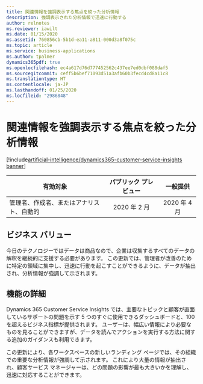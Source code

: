 ```yaml
---
title: 関連情報を強調表示する焦点を絞った分析情報
description: 強調表示された分析情報で迅速に行動する
author: relnotes
ms.reviewer: iawilt
ms.date: 01/15/2020
ms.assetid: 760856cb-5b1d-ea11-a811-000d3a8f075c
ms.topic: article
ms.service: business-applications
ms.author: tpalmer
dynamics365pdf: true
ms.openlocfilehash: ec4a617d76d777452562c437ee7ed0dbf088daf5
ms.sourcegitcommit: ceff5b6bef71093d51a3afb60b3fecd4cd8a11c8
ms.translationtype: HT
ms.contentlocale: ja-JP
ms.lasthandoff: 01/25/2020
ms.locfileid: "2986848"
---
```

# <a name="focused-insights-highlight-relevant-information"></a>関連情報を強調表示する焦点を絞った分析情報
[!include[artificial-intelligence/dynamics365-customer-service-insights banner](../includes/artificial-intelligence/dynamics365-customer-service-insights.md)]

| 有効対象    |  パブリック プレビュー | 一般提供 | 
| ---------- | :----------: |:----------: |
|管理者、作成者、またはアナリスト、自動的|2020 年 2 月| 2020 年 4 月|


## <a name="business-value"></a>ビジネス バリュー
<!-- bv start -->
今日のテクノロジーではデータは商品なので、企業は収集するすべてのデータの解釈を継続的に支援する必要があります。 この更新では、管理者が改善のために特定の領域に集中し、迅速に行動を起こすことができるように、データが抽出され、分析情報が強調して示されます。
<!-- bv end -->



## <a name="feature-details"></a>機能の詳細
<!--feature detail start -->
Dynamics 365 Customer Service Insights では、主要なトピックと顧客が直面しているサポートの問題を示す 5 つのすぐに使用できるダッシュボードと、100 を超えるビジネス指標が提供されます。 ユーザーは、幅広い情報により必要なものを見ることができますが、データを読んでアクションを実行する方法に関する追加のガイダンスも利用できます。 

この更新により、各ワークスペースの新しいランディング ページでは、その組織での重要な分析情報が強調して示されます。 これにより大量の情報が抽出され、顧客サービス マネージャーは、どの問題の影響が最も大きいかを理解し、迅速に対応することができます。
<!--feature detail end -->









